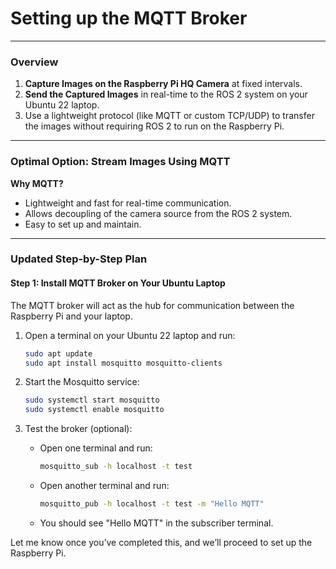 # Setting up the MQTT Broker
---

### **Overview**
1. **Capture Images on the Raspberry Pi HQ Camera** at fixed intervals.
2. **Send the Captured Images** in real-time to the ROS 2 system on your Ubuntu 22 laptop.
3. Use a lightweight protocol (like MQTT or custom TCP/UDP) to transfer the images without requiring ROS 2 to run on the Raspberry Pi.

---

### **Optimal Option: Stream Images Using MQTT**
**Why MQTT?**
- Lightweight and fast for real-time communication.
- Allows decoupling of the camera source from the ROS 2 system.
- Easy to set up and maintain.

---

### **Updated Step-by-Step Plan**

#### **Step 1: Install MQTT Broker on Your Ubuntu Laptop**
The MQTT broker will act as the hub for communication between the Raspberry Pi and your laptop.

1. Open a terminal on your Ubuntu 22 laptop and run:
   ```bash
   sudo apt update
   sudo apt install mosquitto mosquitto-clients
   ```

2. Start the Mosquitto service:
   ```bash
   sudo systemctl start mosquitto
   sudo systemctl enable mosquitto
   ```

3. Test the broker (optional):
   - Open one terminal and run:
     ```bash
     mosquitto_sub -h localhost -t test
     ```
   - Open another terminal and run:
     ```bash
     mosquitto_pub -h localhost -t test -m "Hello MQTT"
     ```
   - You should see "Hello MQTT" in the subscriber terminal.

Let me know once you’ve completed this, and we’ll proceed to set up the Raspberry Pi.
